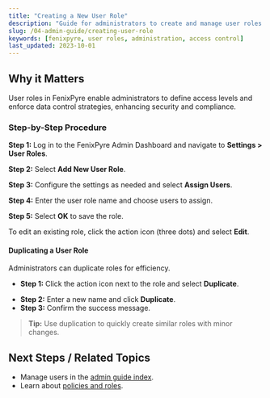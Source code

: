 ```yaml
---
title: "Creating a New User Role"
description: "Guide for administrators to create and manage user roles in FenixPyre for effective data control."
slug: /04-admin-guide/creating-user-role
keywords: [fenixpyre, user roles, administration, access control]
last_updated: 2023-10-01
---
```


## Why it Matters
User roles in FenixPyre enable administrators to define access levels and enforce data control strategies, enhancing security and compliance.

### Step-by-Step Procedure

**Step 1:** Log in to the FenixPyre Admin Dashboard and navigate to **Settings > User Roles**.

**Step 2:** Select **Add New User Role**.

<!-- IMG: ./media/04-admin-guide/screenshot-add-user-role.png | Alt: Add new user role interface -->

**Step 3:** Configure the settings as needed and select **Assign Users**.

**Step 4:** Enter the user role name and choose users to assign.

**Step 5:** Select **OK** to save the role.

To edit an existing role, click the action icon (three dots) and select **Edit**.

#### Duplicating a User Role
Administrators can duplicate roles for efficiency.

* **Step 1:** Click the action icon next to the role and select **Duplicate**.
<!-- IMG: ./media/04-admin-guide/screenshot-duplicate-role.png | Alt: Duplicate role option -->
* **Step 2:** Enter a new name and click **Duplicate**.
* **Step 3:** Confirm the success message.

<!-- IMG: ./media/04-admin-guide/screenshot-duplicate-success.png | Alt: Success message for duplication -->

> **Tip:** Use duplication to quickly create similar roles with minor changes.

## Next Steps / Related Topics
- Manage users in the [admin guide index](/04-admin-guide/index.md).
- Learn about [policies and roles](/02-core-concepts/policies-roles.md).
